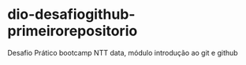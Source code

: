 # dio-desafiogithub-primeirorepositorio
Desafio Prático bootcamp NTT data, módulo introdução ao git e github

